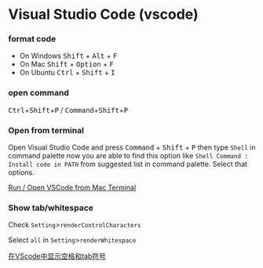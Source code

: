 # Visual Studio Code (vscode)

### format code

 - On Windows <kbd>Shift</kbd> + <kbd>Alt</kbd> + <kbd>F</kbd>
 - On Mac <kbd>Shift</kbd> + <kbd>Option</kbd> + <kbd>F</kbd>
 - On Ubuntu <kbd>Ctrl</kbd> + <kbd>Shift</kbd> + <kbd>I</kbd>

 ### open command

 <kbd>Ctrl</kbd>+<kbd>Shift</kbd>+<kbd>P</kbd> / <kbd>Command</kbd>+<kbd>Shift</kbd>+<kbd>P</kbd>

 ### Open from terminal

 Open Visual Studio Code and press <kbd>Command</kbd> + <kbd>Shift</kbd> + <kbd>P</kbd> then type `Shell` in command palette now you are able to find this option like `Shell Command : Install code in PATH` from suggested list in command palette. Select that options.

 [Run / Open VSCode from Mac Terminal](https://stackoverflow.com/a/36882426/6279975)

 ### Show tab/whitespace

 Check `Setting`>`renderControlCharacters`

 Select `all` in `Setting`>`renderWhitespace`

 [在VScode中显示空格和tab符号](https://www.pianshen.com/article/34461565902/)